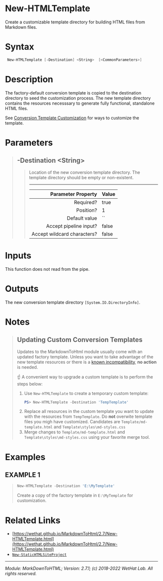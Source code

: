 ﻿# New-HTMLTemplate

Create a customizable template directory for building HTML files from
Markdown files.

# Syntax
```PowerShell
 New-HTMLTemplate [-Destination] <String>  [<CommonParameters>] 
```


# Description


The factory-default conversion template is copied to the destination directory
to seed the customization process. The new template directory contains the
resources necesssary to generate fully functional, standalone HTML files.

See
[Conversion Template Customization](about_MarkdownToHTML.md#conversion-template-customization)
for ways to customize the template.





# Parameters

<blockquote>



## -Destination \<String\>

<blockquote>

Location of the new conversion template directory. The template directory
should be empty or non-existent.

---

Parameter Property         | Value
--------------------------:|:----------
Required?                  | true
Position?                  | 1
Default value              | ``
Accept pipeline input?     | false
Accept wildcard characters?| false

</blockquote>


</blockquote>


# Inputs
This function does not read from the pipe.


# Outputs
The new conversion template directory `[System.IO.DirectoryInfo]`.

# Notes

<blockquote>

## Updating Custom Conversion Templates

Updates to the MarkdownToHtml module usually come with an updated factory
template. Unless you want to take advantage of the new template resources or there
is a [known incompatibility](MarkDownToHtml.md#known-incompatibilities),
**no action** is needed.

:point_up: A convenient way to upgrade a custom template is to perform the steps
below:
1. Use `New-HTMLTemplate` to create a temporary custom template:
   ~~~powershell
   PS> New-HTMLTemplate -Destination 'TempTemplate'
   ~~~
2. Replace all resources in the custom template you want to update
   with the resources from `TempTemplate`. Do **not** overwite
   template files you migh have customized. Candidates are
   `Template/md-template.html` and `Template\styles\md-styles.css`
3. Merge changes to `Template/md-template.html` and
   `Template\styles\md-styles.css` using your favorite merge tool.

</blockquote>


# Examples


## EXAMPLE 1

> ~~~ PowerShell
> New-HTMLTemplate -Destination 'E:\MyTemplate'
> ~~~
>
> 
> Create a copy of the factory template in `E:\MyTemplate` for customization.
> 
> 
> 
> 
> 
> 
> 
> 
> 
> 
> 
> 


# Related Links

* [https://wethat.github.io/MarkdownToHtml/2.7/New-HTMLTemplate.html](https://wethat.github.io/MarkdownToHtml/2.7/New-HTMLTemplate.html) 
* [`New-StaticHTMLSiteProject`](New-StaticHTMLSiteProject.md)

---

<cite>Module: MarkDownToHTML; Version: 2.7.1; (c) 2018-2022 WetHat Lab. All rights reserved.</cite>
